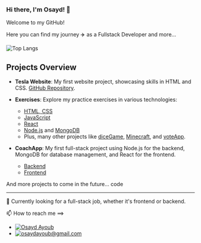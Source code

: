 ### Hi there, I'm Osayd! 👋

Welcome to my GitHub!

Here you can find my journey ✈️ as a Fullstack Developer and more...

![Top Langs](https://github-readme-stats.vercel.app/api/top-langs/?username=osaydayoub&layout=compact)

## Projects Overview

- **Tesla Website**: My first website project, showcasing skills in HTML and CSS. [GitHub Repository](https://github.com/osaydayoub/teslaWebsite).

- **Exercises**: Explore my practice exercises in various technologies:
  - [HTML, CSS](https://github.com/osaydayoub/HTML)
  - [JavaScript](https://github.com/osaydayoub/javaScript)
  - [React](https://github.com/osaydayoub/React)
  - [Node.js](https://github.com/osaydayoub/Node) and [MongoDB](https://github.com/osaydayoub/MongoDB)
  - Plus, many other projects like [diceGame](https://github.com/osaydayoub/diceGame), [Minecraft](https://github.com/osaydayoub/Minecraft), and [voteApp](https://github.com/osaydayoub/voteApp).

- **CoachApp**: My first full-stack project using Node.js for the backend, MongoDB for database management, and React for the frontend. 
  - [Backend](https://github.com/osaydayoub/coachAppBackend)
  - [Frontend](https://github.com/osaydayoub/coachAppFrontend)

And more projects to come in the future...
code

*****

👀 Currently looking for a full-stack job, whether it's frontend or backend.

📫 How to reach me ==>
- [![Osayd Ayoub](https://img.shields.io/badge/LinkedIn-Osayd%20Ayoub-blue?style=flat&logo=linkedin)](https://www.linkedin.com/in/osayd-ayoub-48a31b2a8/)
- [![osaydayoub@gmail.com](https://img.shields.io/badge/Gmail-osaydayoub%40gmail.com-red?style=flat&logo=gmail)](mailto:osaydayoub@gmail.com)






<!--
**osaydayoub/osaydayoub** is a ✨ _special_ ✨ repository because its `README.md` (this file) appears on your GitHub profile.

Here are some ideas to get you started:

- 🔭 I’m currently working on ...
- 🌱 I’m currently learning ...
- 👯 I’m looking to collaborate on ...
- 🤔 I’m looking for help with ...
- 💬 Ask me about ...
- 📫 How to reach me: ...
- 😄 Pronouns: ...
- ⚡ Fun fact: ...
-->
